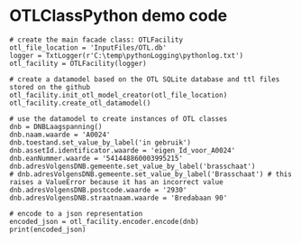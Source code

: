 # OTLClassPython demo code

    # create the main facade class: OTLFacility
    otl_file_location = 'InputFiles/OTL.db'
    logger = TxtLogger(r'C:\temp\pythonLogging\pythonlog.txt')
    otl_facility = OTLFacility(logger)

    # create a datamodel based on the OTL SQLite database and ttl files stored on the github
    otl_facility.init_otl_model_creator(otl_file_location)
    otl_facility.create_otl_datamodel()

    # use the datamodel to create instances of OTL classes
    dnb = DNBLaagspanning()
    dnb.naam.waarde = 'A0024'
    dnb.toestand.set_value_by_label('in gebruik')
    dnb.assetId.identificator.waarde = 'eigen_Id_voor_A0024'
    dnb.eanNummer.waarde = '541448860003995215'
    dnb.adresVolgensDNB.gemeente.set_value_by_label('brasschaat')
    # dnb.adresVolgensDNB.gemeente.set_value_by_label('Brasschaat') # this raises a ValueError because it has an incorrect value
    dnb.adresVolgensDNB.postcode.waarde = '2930'
    dnb.adresVolgensDNB.straatnaam.waarde = 'Bredabaan 90'

    # encode to a json representation
    encoded_json = otl_facility.encoder.encode(dnb)
    print(encoded_json)
